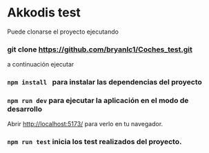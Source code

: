# Akkodis test


 Puede clonarse el proyecto ejecutando
 ### git clone https://github.com/bryanlc1/Coches_test.git

 a continuación ejecutar 

 ### `npm install ` para instalar las dependencias del proyecto

### `npm run dev` para ejecutar la aplicación en el modo de desarrollo


Abrir [http://localhost:5173/](http://localhost:5173/) para verlo en tu navegador.



### `npm run test` inicia los test realizados del proyecto.